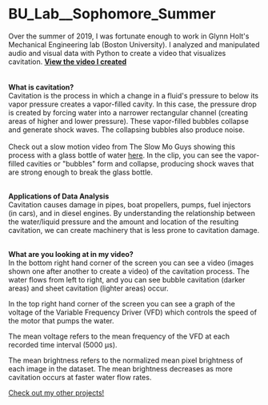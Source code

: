 # BU_Lab__Sophomore_Summer
Over the summer of 2019, I was fortunate enough to work in Glynn Holt's Mechanical Engineering lab (Boston University).
I analyzed and manipulated audio and visual data with Python to create a video that visualizes cavitation.
<b><a target="_blank" rel="noopener noreferrer" href="https://jeremylau01.github.io/BU_Lab__Sophomore_Summer/">View the video I created</a> <br><br><br></b>
<b>What is cavitation?</b> <br>
Cavitation is the process in which a change in a fluid's pressure to below its vapor pressure creates a vapor-filled cavity. In this case, the pressure drop is created by forcing water into a narrower rectangular channel (creating areas of higher and lower pressure). These vapor-filled bubbles collapse and generate shock waves. The collapsing bubbles also produce noise.<br><br>
Check out a slow motion video from The Slow Mo Guys showing this process with a glass bottle of water 
<a target="_blank" rel="noopener noreferrer" href="https://youtu.be/lj3x2U4CaEs?t=134">here</a>. In the clip, you can see the vapor-filled cavities or "bubbles" form and collapse, producing shock waves that are strong enough to break the glass bottle.<br><br>

<b>Applications of Data Analysis</b><br>
Cavitation causes damage in pipes, boat propellers, pumps, fuel injectors (in cars), and in diesel engines. By understanding the relationship between the water/liquid pressure and the amount and location of the resulting cavitation, we can create machinery that is less prone to cavitation damage. <br><br>

<b>What are you looking at in my video?</b><br>
In the bottom right hand corner of the screen you can see a video (images shown one after another to create a video) of the cavitation process. The water flows from left to right, and you can see bubble cavitation (darker areas) and sheet cavitation (lighter areas) occur.<br>

In the top right hand corner of the screen you can see a graph of the voltage of the Variable Frequency Driver (VFD) which controls the speed of the motor that pumps the water. <br>

The mean voltage refers to the mean frequency of the VFD at each recorded time interval (5000 μs).<br>

The mean brightness refers to the normalized mean pixel brightness of each image in the dataset. The mean brightness decreases as more cavitation occurs at faster water flow rates.<br>


<a target="_blank" rel="noopener noreferrer" href="https://jeremylau01.github.io/welcome/">Check out my other projects!</a>
